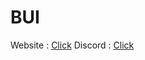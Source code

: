 # BUI
Website : [Click](http://slackercompany.ml/bui)
Discord : [Click](https://discord.gg/pqAcH5Q)

